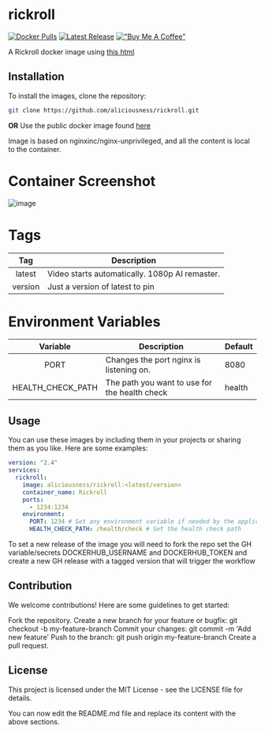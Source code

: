 # rickroll
[![Docker Pulls](https://img.shields.io/badge/Docker%20Pulls-53-blue)](https://hub.docker.com/r/aliciousness/rickroll)
[![Latest Release](https://img.shields.io/badge/release-v2.0.2-brightgreen)](https://github.com/aliciousness/ACTION-latest-release-badge/releases)
[!["Buy Me A Coffee"](https://www.buymeacoffee.com/assets/img/custom_images/orange_img.png)](https://www.buymeacoffee.com/aliciousness)
<!-- [![Docker Image Size (tag)]() -->
<!-- ![Build Status](https://img.shields.io/github/actions/workflow/status/aliciousness/rickroll/release.yml?branch=main)]
[![GitHub last commit](https://img.shields.io/badge/Last%20Commit-2024-11-08-yellow)] -->

A Rickroll docker image using [this html](https://github.com/ShatteredDisk/rickroll)

## Installation

To install the images, clone the repository:

```sh
git clone https://github.com/aliciousness/rickroll.git
```
**OR**
Use the public docker image found [here](https://hub.docker.com/r/aliciousness/rickroll)

Image is based on nginxinc/nginx-unprivileged, and all the content is local to the container.

# Container Screenshot

![image](https://user-images.githubusercontent.com/4349962/187975538-9b7ec5db-3cf4-4dfa-964c-019eba9e272f.png)

# Tags
| Tag | Description |
| :----: | --- |
| latest | Video starts automatically. 1080p AI remaster. |
| version | Just a version of latest to pin|

# Environment Variables
| Variable | Description | Default |
| :----: | --- | --- |
| PORT | Changes the port nginx is listening on. | 8080 |
| HEALTH_CHECK_PATH | The path you want to use for the health check | health |

## Usage
You can use these images by including them in your projects or sharing them as you like. Here are some examples:

```yaml
version: "2.4"
services:
  rickroll:
    image: aliciousness/rickroll:<latest/version>
    container_name: Rickroll
    ports:
      - 1234:1234
    environment:
      PORT: 1234 # Set any environment variable if needed by the application
      HEALTH_CHECK_PATH: /health/check # Set the health check path
```

To set a new release of the image you will need to fork the repo set the GH variable/secrets DOCKERHUB_USERNAME and DOCKERHUB_TOKEN
and create a new GH release with a tagged version that will trigger the workflow

## Contribution
We welcome contributions! Here are some guidelines to get started:

Fork the repository.
Create a new branch for your feature or bugfix: git checkout -b my-feature-branch
Commit your changes: git commit -m 'Add new feature'
Push to the branch: git push origin my-feature-branch
Create a pull request.

## License
This project is licensed under the MIT License - see the LICENSE file for details.

You can now edit the README.md file and replace its content with the above sections.
